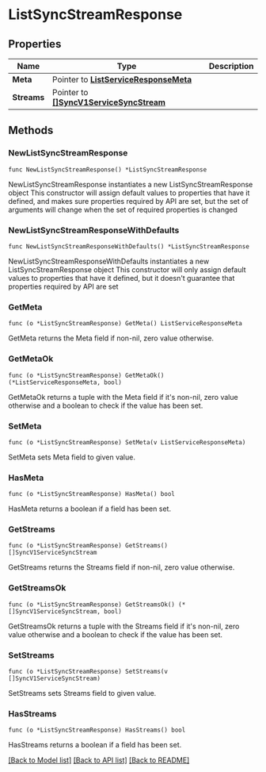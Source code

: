 # ListSyncStreamResponse

## Properties

Name | Type | Description
------------ | ------------- | -------------
**Meta** | Pointer to [**ListServiceResponseMeta**](ListServiceResponse_meta.md) |  | [optional] 
**Streams** | Pointer to [**[]SyncV1ServiceSyncStream**](SyncV1ServiceSyncStream.md) |  | [optional] 

## Methods

### NewListSyncStreamResponse

`func NewListSyncStreamResponse() *ListSyncStreamResponse`

NewListSyncStreamResponse instantiates a new ListSyncStreamResponse object
This constructor will assign default values to properties that have it defined,
and makes sure properties required by API are set, but the set of arguments
will change when the set of required properties is changed

### NewListSyncStreamResponseWithDefaults

`func NewListSyncStreamResponseWithDefaults() *ListSyncStreamResponse`

NewListSyncStreamResponseWithDefaults instantiates a new ListSyncStreamResponse object
This constructor will only assign default values to properties that have it defined,
but it doesn't guarantee that properties required by API are set

### GetMeta

`func (o *ListSyncStreamResponse) GetMeta() ListServiceResponseMeta`

GetMeta returns the Meta field if non-nil, zero value otherwise.

### GetMetaOk

`func (o *ListSyncStreamResponse) GetMetaOk() (*ListServiceResponseMeta, bool)`

GetMetaOk returns a tuple with the Meta field if it's non-nil, zero value otherwise
and a boolean to check if the value has been set.

### SetMeta

`func (o *ListSyncStreamResponse) SetMeta(v ListServiceResponseMeta)`

SetMeta sets Meta field to given value.

### HasMeta

`func (o *ListSyncStreamResponse) HasMeta() bool`

HasMeta returns a boolean if a field has been set.

### GetStreams

`func (o *ListSyncStreamResponse) GetStreams() []SyncV1ServiceSyncStream`

GetStreams returns the Streams field if non-nil, zero value otherwise.

### GetStreamsOk

`func (o *ListSyncStreamResponse) GetStreamsOk() (*[]SyncV1ServiceSyncStream, bool)`

GetStreamsOk returns a tuple with the Streams field if it's non-nil, zero value otherwise
and a boolean to check if the value has been set.

### SetStreams

`func (o *ListSyncStreamResponse) SetStreams(v []SyncV1ServiceSyncStream)`

SetStreams sets Streams field to given value.

### HasStreams

`func (o *ListSyncStreamResponse) HasStreams() bool`

HasStreams returns a boolean if a field has been set.


[[Back to Model list]](../README.md#documentation-for-models) [[Back to API list]](../README.md#documentation-for-api-endpoints) [[Back to README]](../README.md)


